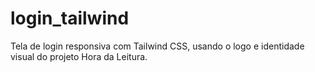 # login_tailwind
Tela de login responsiva com Tailwind CSS, usando o logo e identidade visual do projeto Hora da Leitura.
